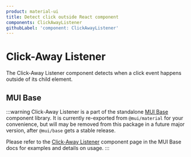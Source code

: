 ```yaml
---
product: material-ui
title: Detect click outside React component
components: ClickAwayListener
githubLabel: 'component: ClickAwayListener'
---
```


# Click-Away Listener

<p class="description">The Click-Away Listener component detects when a click event happens outside of its child element.</p>

## MUI Base

:::warning
Click-Away Listener is a part of the standalone [MUI Base](/base/getting-started/overview/) component library.
It is currently re-exported from `@mui/material` for your convenience, but will may be removed from this package in a future major version, after `@mui/base` gets a stable release.

Please refer to the [Click-Away Listener](/base/react-click-away-listener/) component page in the MUI Base docs for examples and details on usage.
:::
